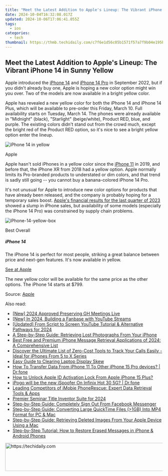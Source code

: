 ```yaml
---
title: "Meet the Latest Addition to Apple's Lineup: The Vibrant iPhone 14 in Sunny Yellow"
date: 2024-10-04T16:32:08.017Z
updated: 2024-10-06T17:06:41.055Z
tags:
  - ios
categories:
  - tech
thumbnail: https://thmb.techidaily.com/c7f6e1d56c05b1571f57a7f9b04e195b30e35f1ef9fbc6554b9991ddbdbae23c.png
---
```


## Meet the Latest Addition to Apple's Lineup: The Vibrant iPhone 14 in Sunny Yellow

Apple introduced the [iPhone 14](https://extra-resources.techidaily.com/complete-review-for-hero4-black/) and [iPhone 14 Pro](https://youtube-blog.techidaily.com/-up-the-screen-techniques-for-stunning-youtube-visuals/) in September 2022, but if you didn't already buy one, Apple is hoping a new color option might win you over. Two of the models are now available in a bright yellow color.

 Apple has revealed a new yellow color for both the iPhone 14 and iPhone 14 Plus, which will be available to pre-order this Friday, March 10\. Full availability starts on Tuesday, March 14\. The phones were already available in "Midnight" (black), "Starlight" (beige/white), Product RED, blue, and purple. The existing colors didn't stand out from the crowd much, except the bright red of the Product RED option, so it's nice to see a bright yellow option enter the lineup.

![iPhone 14 in yellow](https://static1.howtogeekimages.com/wordpress/wp-content/uploads/2023/03/yellow-iphone.jpg) 

Apple

 Apple hasn't sold iPhones in a yellow color since the [iPhone 11](https://support.apple.com/kb/SP804?locale=en%5FUS) in 2019, and before that, the iPhone XR from 2018 had a yellow option. Apple normally limits its Pro-branded products to understated or dim colors, and that trend is sadly still going -- you cannot buy a banana-colored iPhone 14 Pro.

 It's not unusual for Apple to introduce new color options for products that have already been released, and the company is probably hoping for a temporary sales boost. [Apple's financial results for the last quarter of 2023](https://www.cnbc.com/2022/10/27/apple-aapl-earnings-q4-2022.html) showed a slump in iPhone sales, but availability of some models (especially the iPhone 14 Pro) was constrained by supply chain problems.

![iPhone-14-yellow-box](https://static1.howtogeekimages.com/wordpress/wp-content/uploads/2023/06/iphone-14-yellow-box.jpg) 

Best Overall

#####  iPhone 14

The iPhone 14 is perfect for most people, striking a great balance between price and next-gen features. It's now available in yellow.

[See at Apple](https://www.apple.com/shop/buy-iphone/iphone-14) 

 The new yellow color will be available for the same price as the other options. The iPhone 14 starts at $799.

 Source: [Apple](https://www.apple.com/newsroom/2023/03/hello-yellow-apple-introduces-new-iphone-14-and-iphone-14-plus/)

<ins class="adsbygoogle"
     style="display:block"
     data-ad-format="autorelaxed"
     data-ad-client="ca-pub-7571918770474297"
     data-ad-slot="1223367746"></ins>

<ins class="adsbygoogle"
     style="display:block"
     data-ad-client="ca-pub-7571918770474297"
     data-ad-slot="8358498916"
     data-ad-format="auto"
     data-full-width-responsive="true"></ins>

<span class="atpl-alsoreadstyle">Also read:</span>
<div><ul>
<li><a href="https://screen-recording.techidaily.com/new-2024-approved-preserving-gh-meetings-live/"><u>[New] 2024 Approved Preserving GH Meetings Live</u></a></li>
<li><a href="https://youtube-zero.techidaily.com/n-2024-building-a-fanbase-with-youtube-streams/"><u>[New] In 2024, Building a Fanbase with YouTube Streams</u></a></li>
<li><a href="https://eaxpv-info.techidaily.com/updated-from-script-to-screen-youtube-tutorial-and-alternative-pathways-for-2024/"><u>[Updated] From Script to Screen YouTube Tutorial & Alternative Pathways for 2024</u></a></li>
<li><a href="https://os-tips.techidaily.com/a-step-by-step-guide-retrieving-lost-photographs-from-your-iphone/"><u>A Step-by-Step Guide: Retrieving Lost Photographs From Your iPhone</u></a></li>
<li><a href="https://os-tips.techidaily.com/best-free-and-premium-iphone-message-retrieval-applications-of-2024-a-comprehensive-list/"><u>Best Free and Premium iPhone Message Retrieval Applications of 2024: A Comprehensive List</u></a></li>
<li><a href="https://os-tips.techidaily.com/1723620267152-discover-the-ultimate-list-of-zero-cost-tools-to-track-your-calls-easily-ideal-for-iphones-from-5-to-x-series/"><u>Discover the Ultimate List of Zero-Cost Tools to Track Your Calls Easily - Ideal for iPhones From 5 to X Series</u></a></li>
<li><a href="https://graphic-issues.techidaily.com/easy-guide-to-clearing-laptop-display-skew/"><u>Easy Guide to Clearing Laptop Display Skew</u></a></li>
<li><a href="https://blog-min.techidaily.com/how-to-transfer-data-from-iphone-11-to-other-iphone-15-pro-devices-drfone-by-drfone-transfer-data-from-ios-transfer-data-from-ios/"><u>How To Transfer Data From iPhone 11 To Other iPhone 15 Pro devices? | Dr.fone</u></a></li>
<li><a href="https://activate-lock.techidaily.com/how-to-unlock-apple-id-activation-lock-from-apple-iphone-15-plus-by-drfone-ios/"><u>How to Unlock Apple ID Activation Lock From Apple iPhone 15 Plus?</u></a></li>
<li><a href="https://android-pokemon-go.techidaily.com/ipogo-will-be-the-new-ispoofer-on-infinix-hot-30-5g-drfone-by-drfone-virtual-android/"><u>iPogo will be the new iSpoofer On Infinix Hot 30 5G? | Dr.fone</u></a></li>
<li><a href="https://os-tips.techidaily.com/leading-competitors-of-imobie-phonerescue-expert-data-retrieval-tools-and-apps/"><u>Leading Competitors of iMobie PhoneRescue: Expert Data Retrieval Tools & Apps</u></a></li>
<li><a href="https://extra-guidance.techidaily.com/premier-seminar-title-inventor-suite-for-2024/"><u>Premier Seminar Title Inventor Suite for 2024</u></a></li>
<li><a href="https://os-tips.techidaily.com/step-by-step-guide-completely-sign-out-from-facebook-messenger/"><u>Step-by-Step Guide: Completely Sign Out From Facebook Messenger</u></a></li>
<li><a href="https://some-knowledge.techidaily.com/step-by-step-guide-converting-large-quicktime-files-)1gb-into-mp4-format-for-pc-and-mac/"><u>Step-by-Step Guide: Converting Large QuickTime Files (>1GB) Into MP4 Format for PC & Mac</u></a></li>
<li><a href="https://os-tips.techidaily.com/step-by-step-guide-retrieving-deleted-images-from-your-apple-device-using-a-mac/"><u>Step-by-Step Guide: Retrieving Deleted Images From Your Apple Device Using a Mac</u></a></li>
<li><a href="https://os-tips.techidaily.com/step-by-step-tutorial-how-to-restore-erased-messages-in-iphone-and-android-phones/"><u>Step-by-Step Tutorial: How to Restore Erased Messages in iPhone & Android Phones</u></a></li>
</ul></div>

<!-- affiliate ads begin -->
<a href="https://appsumo.8odi.net/c/5597632/2129741/7443" target="_top" id="2129741">
  <img src="//a.impactradius-go.com/display-ad/7443-2129741" border="0" alt="https://techidaily.com" width="728" height="90"/>
</a>
<img height="0" width="0" src="https://appsumo.8odi.net/i/5597632/2129741/7443" style="position:absolute;visibility:hidden;" border="0" />
<!-- affiliate ads end -->

